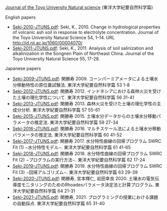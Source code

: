 [Journal of the Toyo University Natural science](https://toyo.repo.nii.ac.jp/index.php?action=pages_view_main&active_action=repository_view_main_item_snippet&index_id=42&pn=1&count=20&order=17&lang=english&page_id=15&block_id=18) (東洋大学紀要自然科学篇)

English papers

- [Seki-2010-JTUNS.pdf](Seki-2010-JTUNS.pdf): Seki, K., 2010. Change in hydrological properties of volcanic ash soil in response to electrolyte concentration. Journal of the Toyo University Natural Science 54, 1–14. URL http://id.nii.ac.jp/1060/00004070/
- [Seki-2011-JTUNS.pdf](Seki-2011-JTUNS.pdf): Seki, K., 2011. Analysis of soil salinization and alkalinization in the Songnen Plain of Northeast China. Journal of the Toyo University Natural Science 55, 17-28.

Japanese papers

- [Seki-2009-JTUNS.pdf](Seki-2009-JTUNS.pdf): 関勝寿 2009. コーンパーミアメータによる土壌水分移動特性の原位置試験法. 東洋大学紀要自然科学篇 53 1-8
- [Seki-2012-JTUNS.pdf](Seki-2012-JTUNS.pdf): 関勝寿 2012. インドネシアにおける森林火災を受けた土壌の理化学性について. 東洋大学紀要自然科学篇 56 31-41
- [Seki-2013-JTUNS.pdf](Seki-2013-JTUNS.pdf): 関勝寿 2013. 森林火災を受けた土壌の理化学性の主成分分析. 東洋大学紀要自然科学篇 57 55-61
- [Seki-2015-JTUNS.pdf](Seki-2015-JTUNS.pdf): 関勝寿 2015. 土壌水分データからの土壌水分移動パラメータの推定法. 東洋大学紀要自然科学篇 59 27-34 
- [Seki-2016-JTUNS.pdf](Seki-2016-JTUNS.pdf): 関勝寿 2016. マルチスケール法による土壌水分移動パラメータの推定法. 東洋大学紀要自然科学篇 60 41-52
- [Seki-2017-JTUNS.pdf](Seki-2017-JTUNS.pdf): 関勝寿 2017. 水分特性曲線の回帰プログラム SWRC Fit (1) −水分特性モデル−. 東洋大学紀要自然科学篇 61 41-65
- [Seki-2018-JTUNS.pdf](Seki-2018-JTUNS.pdf): 関勝寿 2018. 水分特性曲線の回帰プログラム SWRC Fit (2) −プログラムの実行方法−. 東洋大学紀要自然科学篇 62 17-24
- [Seki-2019-JTUNS.pdf](Seki-2019-JTUNS.pdf): 関勝寿 2019. 水分特性曲線の回帰プログラム SWRC Fit (3) −回帰アルゴリズム−. 東洋大学紀要自然科学篇 63 29-39
- [Seki-2020-JTUNS.pdf](Seki-2020-JTUNS.pdf): 関勝寿, 宮本輝仁, 岩田幸良 2020. 土壌水の電気伝導度モニタリングのためのRhoadesパラメータ決定法と計算プログラム. 東洋大学紀要自然科学篇 64 21-31
- [Seki-2021-JTUNS.pdf](Seki-202-JTUNS.pdf): 関勝寿,  2021. プログラミングの授業における課題の自動採点. 東洋大学紀要自然科学篇 65 31-40

